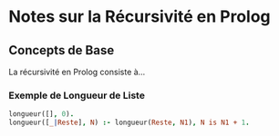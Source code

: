 # Notes sur la Récursivité en Prolog

## Concepts de Base
La récursivité en Prolog consiste à…

### Exemple de Longueur de Liste

```prolog
longueur([], 0).  
longueur([_|Reste], N) :- longueur(Reste, N1), N is N1 + 1. 
```